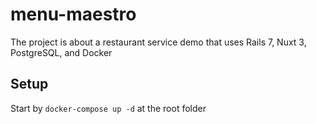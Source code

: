 # menu-maestro
The project is about a restaurant service demo that uses Rails 7, Nuxt 3, PostgreSQL, and Docker

## Setup
Start by `docker-compose up -d` at the root folder

